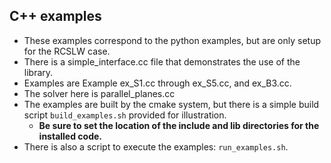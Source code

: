 ## C++ examples 
* These examples correspond to the python examples, but are only setup for the RCSLW case.
* There is a simple_interface.cc file that demonstrates the use of the library.
* Examples are Example ex_S1.cc through ex_S5.cc, and ex_B3.cc.
* The solver here is parallel_planes.cc
* The examples are built by the cmake system, but there is a simple build script ```build_examples.sh``` provided for illustration.
    * **Be sure to set the location of the include and lib directories for the installed code.**
* There is also a script to execute the examples: ```run_examples.sh```.
